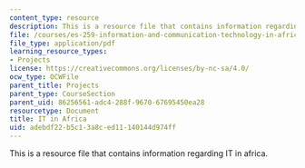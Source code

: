 ```yaml
---
content_type: resource
description: This is a resource file that contains information regarding IT in africa.
file: /courses/es-259-information-and-communication-technology-in-africa-spring-2006/adebdf22b5c13a8ced11140144d974ff_MITES_259S06_maltes_2.pdf
file_type: application/pdf
learning_resource_types:
- Projects
license: https://creativecommons.org/licenses/by-nc-sa/4.0/
ocw_type: OCWFile
parent_title: Projects
parent_type: CourseSection
parent_uid: 86256561-adc4-288f-9670-67695450ea28
resourcetype: Document
title: IT in Africa
uid: adebdf22-b5c1-3a8c-ed11-140144d974ff
---
```

This is a resource file that contains information regarding IT in africa.